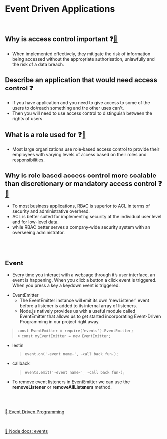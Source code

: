 # Event Driven Applications

<br>

## Why is access control important ❓[📁](https://www.inform-consult.com/why-is-access-control-important/)

- When implemented effectively, they mitigate the risk of information being accessed without the appropriate authorisation, unlawfully and the risk of a data breach.

## Describe an application that would need access control ❓

- If you have application and you need to give access to some of the users to do/reach something and the other uses can't.
- Then you will need to use access control to distinguish between the rights of users

## What is a role used for ❓[📁](https://www.imperva.com/learn/data-security/role-based-access-control-rbac/#:~:text=Most%20large%20organizations%20use%20role,need%20to%20do%20their%20jobs.)

- Most large organizations use role-based access control to provide their employees with varying levels of access based on their roles and responsibilities.

## Why is role based access control more scalable than discretionary or mandatory access control ❓[📁](https://www.imperva.com/learn/data-security/role-based-access-control-rbac/)

- To most business applications, RBAC is superior to ACL in terms of security and administrative overhead.
- ACL is better suited for implementing security at the individual user level and for low-level data.
- while RBAC better serves a company-wide security system with an overseeing administrator.

<br>
<br>

## Event

- Every time you interact with a webpage through it’s user interface, an event is happening. When you click a button a click event is triggered. When you press a key a keydown event is triggered.

* EventEmitter
  - The EventEmitter instance will emit its own 'newListener' event before a listener is added to its internal array of listeners.
  - Node.js natively provides us with a useful module called EventEmitter that allows us to get started incorporating Event-Driven Programming in our project right away.

> `const EventEmitter = require('events').EventEmitter;` <br> > `const myEventEmitter = new EventEmitter;`

- lestin

  > `event.on('-event name-', -call back fun-);`

- callback
  > `events.emit('-event name-', -call back fun-);`

* To remove event listeners in EventEmitter we can use the **removeListener** or **removeAllListeners** method.

<br>
<br>

[📁 Event Driven Programming](https://www.digitalocean.com/community/tutorials/nodejs-event-driven-programming)

<br>

[📁 Node docs: events](https://nodejs.org/api/events.html)
